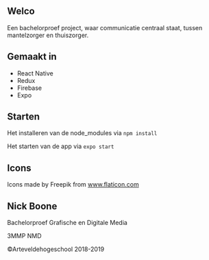 ## Welco

Een bachelorproef project, waar communicatie centraal staat, tussen mantelzorger en thuiszorger.

## Gemaakt in

- React Native
- Redux
- Firebase
- Expo

## Starten

Het installeren van de node_modules via `npm install`

Het starten van de app via `expo start`

## Icons

Icons made by Freepik from www.flaticon.com   

## Nick Boone

Bachelorproef Grafische en Digitale Media

3MMP NMD

©Arteveldehogeschool 2018-2019


